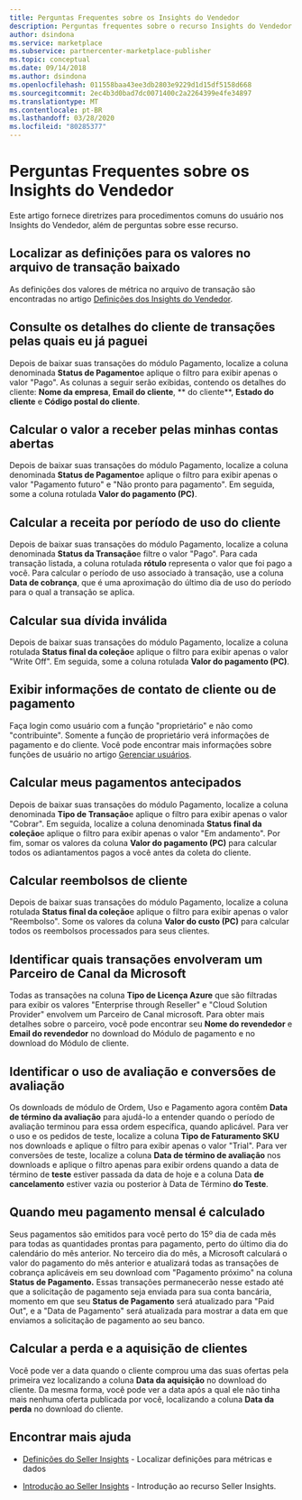 ```yaml
---
title: Perguntas Frequentes sobre os Insights do Vendedor
description: Perguntas frequentes sobre o recurso Insights do Vendedor do Portal do Cloud Partner.
author: dsindona
ms.service: marketplace
ms.subservice: partnercenter-marketplace-publisher
ms.topic: conceptual
ms.date: 09/14/2018
ms.author: dsindona
ms.openlocfilehash: 011558baa43ee3db2803e9229d1d15df5158d668
ms.sourcegitcommit: 2ec4b3d0bad7dc0071400c2a2264399e4fe34897
ms.translationtype: MT
ms.contentlocale: pt-BR
ms.lasthandoff: 03/28/2020
ms.locfileid: "80285377"
---
```

<a name="seller-insights-faq"></a>Perguntas Frequentes sobre os Insights do Vendedor
===================

Este artigo fornece diretrizes para procedimentos comuns do usuário nos Insights do Vendedor, além de perguntas sobre esse recurso.


<a name="find-definitions-for-the-values-in-the-downloaded-transaction-file"></a>Localizar as definições para os valores no arquivo de transação baixado
------------------------------------------------------------------

As definições dos valores de métrica no arquivo de transação são encontradas no artigo [Definições dos Insights do Vendedor](./si-insights-definitions-v4.md).


<a name="see-customer-details-of-transactions-for-which-ive-been-paid"></a>Consulte os detalhes do cliente de transações pelas quais eu já paguei
-------------------------------------------------------------

Depois de baixar suas transações do módulo Pagamento, localize a coluna denominada **Status de Pagamento**e aplique o filtro para exibir apenas o valor "Pago". As colunas a seguir serão exibidas, contendo os detalhes do cliente: **Nome da empresa**, **Email do cliente**, ** do cliente**, **Estado do cliente** e **Código postal do cliente**.


<a name="calculate-my-open-accounts-receivable"></a>Calcular o valor a receber pelas minhas contas abertas
-------------------------------------

Depois de baixar suas transações do módulo Pagamento, localize a coluna denominada **Status de Pagamento**e aplique o filtro para exibir apenas o valor "Pagamento futuro" e "Não pronto para pagamento". Em seguida, some a coluna rotulada **Valor do pagamento (PC)**.


<a name="calculate-revenue-by-customer-usage-period"></a>Calcular a receita por período de uso do cliente
------------------------------------------

Depois de baixar suas transações do módulo Pagamento, localize a coluna denominada **Status da Transação**e filtre o valor "Pago".   Para cada transação listada, a coluna rotulada **rótulo** representa o valor que foi pago a você.  Para calcular o período de uso associado à transação, use a coluna **Data de cobrança**, que é uma aproximação do último dia de uso do período para o qual a transação se aplica.


<a name="calculate-your-bad-debt"></a>Calcular sua dívida inválida
---------------------

Depois de baixar suas transações do módulo Pagamento, localize a coluna rotulada **Status final da coleção**e aplique o filtro para exibir apenas o valor "Write Off". Em seguida, some a coluna rotulada **Valor do pagamento (PC)**.


<a name="view-payout-or-customer-contact-information"></a>Exibir informações de contato de cliente ou de pagamento
-------------------------------------------

Faça login como usuário com a função "proprietário" e não como "contribuinte". Somente a função de proprietário verá informações de pagamento e do cliente. Você pode encontrar mais informações sobre funções de usuário no artigo [Gerenciar usuários](./cloud-partner-portal-manage-users.md).


<a name="calculate-my-advance-payouts"></a>Calcular meus pagamentos antecipados
----------------------------

Depois de baixar suas transações do módulo Pagamento, localize a coluna denominada **Tipo de Transação**e aplique o filtro para exibir apenas o valor "Cobrar". Em seguida, localize a coluna denominada **Status final da coleção**e aplique o filtro para exibir apenas o valor "Em andamento". Por fim, somar os valores da coluna **Valor do pagamento (PC)** para calcular todos os adiantamentos pagos a você antes da coleta do cliente.


<a name="calculate-customer-refunds"></a>Calcular reembolsos de cliente
--------------------------

Depois de baixar suas transações do módulo Pagamento, localize a coluna rotulada **Status final da coleção**e aplique o filtro para exibir apenas o valor "Reembolso". Some os valores da coluna **Valor do custo (PC)** para calcular todos os reembolsos processados para seus clientes.


<a name="identify-which-transactions-involved-a-microsoft-channel-partner"></a>Identificar quais transações envolveram um Parceiro de Canal da Microsoft
----------------------------------------------------------------

Todas as transações na coluna **Tipo de Licença Azure** que são filtradas para exibir os valores "Enterprise through Reseller" e "Cloud Solution Provider" envolvem um Parceiro de Canal microsoft. Para obter mais detalhes sobre o parceiro, você pode encontrar seu **Nome do revendedor** e **Email do revendedor** no download do Módulo de pagamento e no download do Módulo de cliente.


<a name="identify-trial-usage-and-trial-conversions"></a>Identificar o uso de avaliação e conversões de avaliação
------------------------------------------

Os downloads de módulo de Ordem, Uso e Pagamento agora contêm **Data de término da avaliação** para ajudá-lo a entender quando o período de avaliação terminou para essa ordem específica, quando aplicável. Para ver o uso e os pedidos de teste, localize a coluna **Tipo de Faturamento SKU** nos downloads e aplique o filtro para exibir apenas o valor "Trial". Para ver conversões de teste, localize a coluna **Data de término de avaliação** nos downloads e aplique o filtro apenas para exibir ordens quando a data de término de **teste** estiver passada da data de hoje e a coluna Data **de cancelamento** estiver vazia ou posterior à Data de Término **do Teste**.


<a name="when-is-my-monthly-payout-calculated"></a>Quando meu pagamento mensal é calculado
------------------------------------

Seus pagamentos são emitidos para você perto do 15º dia de cada mês para todas as quantidades prontas para pagamento, perto do último dia do calendário do mês anterior. No terceiro dia do mês, a Microsoft calculará o valor do pagamento do mês anterior e atualizará todas as transações de cobrança aplicáveis em seu download com "Pagamento próximo" na coluna **Status de Pagamento.** Essas transações permanecerão nesse estado até que a solicitação de pagamento seja enviada para sua conta bancária, momento em que seu **Status de Pagamento** será atualizado para "Paid Out", e a "Data de Pagamento" será atualizada para mostrar a data em que enviamos a solicitação de pagamento ao seu banco.


<a name="calculate-customer-acquisition-and-loss"></a>Calcular a perda e a aquisição de clientes
---------------------------------------

Você pode ver a data quando o cliente comprou uma das suas ofertas pela primeira vez localizando a coluna **Data da aquisição** no download do cliente. Da mesma forma, você pode ver a data após a qual ele não tinha mais nenhuma oferta publicada por você, localizando a coluna **Data da perda** no download do cliente.


<a name="finding-more-help"></a>Encontrar mais ajuda
-----------------

- [Definições do Seller Insights](./si-insights-definitions-v4.md) - Localizar definições para métricas e dados

- [Introdução ao Seller Insights](./si-getting-started.md) - Introdução ao recurso Seller Insights.

